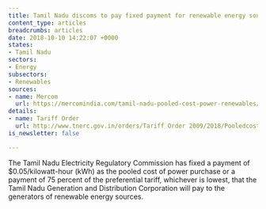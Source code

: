 ```yaml
---
title: Tamil Nadu discoms to pay fixed payment for renewable energy sources
content_type: articles
breadcrumbs: articles
date: 2018-10-10 14:22:07 +0000
states:
- Tamil Nadu
sectors:
- Energy
subsectors:
- Renewables
sources:
- name: Mercom
  url: https://mercomindia.com/tamil-nadu-pooled-cost-power-renewables/
details:
- name: Tariff Order
  url: http://www.tnerc.gov.in/orders/Tariff Order 2009/2018/Pooledcost-MO-4-7.pdf
is_newsletter: false

---
```

The Tamil Nadu Electricity Regulatory Commission has fixed a payment of $0.05/kilowatt-hour (kWh) as the pooled cost of power purchase or a payment of 75 percent of the preferential tariff, whichever is lowest, that the Tamil Nadu Generation and Distribution Corporation will pay to the generators of renewable energy sources.     

